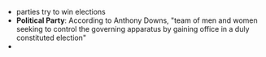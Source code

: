 - parties try to win elections
- **Political Party**: According to Anthony Downs, "team of men and women seeking to control the governing apparatus by gaining office in a duly constituted election"
- 